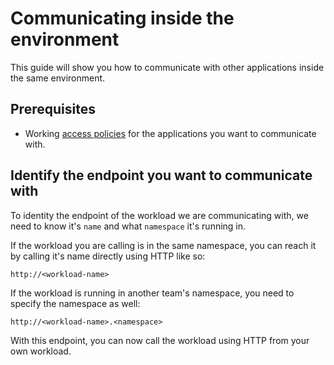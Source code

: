 # Communicating inside the environment

This guide will show you how to communicate with other applications inside the same environment.

## Prerequisites
- Working [access policies](./access-policies.md) for the applications you want to communicate with.

## Identify the endpoint you want to communicate with

To identity the endpoint of the workload we are communicating with, we need to know it's `name` and what `namespace` it's running in.

If the workload you are calling is in the same namespace, you can reach it by calling it's name directly using HTTP like so:

```plaintext
http://<workload-name>
```

If the workload is running in another team's namespace, you need to specify the namespace as well:

```plaintext
http://<workload-name>.<namespace>
```

With this endpoint, you can now call the workload using HTTP from your own workload.
